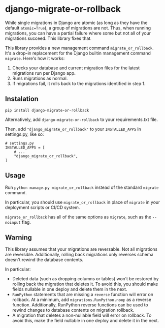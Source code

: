 # django-migrate-or-rollback

While single migrations in Django are atomic (as long as they have the default `atomic=True`),
a group of migrations are not.  Thus, when running migrations, you can have a partial
failure where some but not all of your migrations succeed.  This library fixes that.

This library provides a new management command `migrate_or_rollback`.  It's a drop-in
replacement for the Django builtin management command `migrate`.  Here's how it works:

1. Checks your database and current migration files for the latest migrations run per Django app.
2. Runs migrations as normal.
3. If migrations fail, it rolls back to the migrations identified in step 1.

## Instalation

`pip install django-migrate-or-rollback`

Alternatively, add `django-migrate-or-rollback` to your requirements.txt file.

Then, add `"django_migrate_or_rollback"` to your `INSTALLED_APPS` in settings.py, like so:

```
# settings.py
INSTALLED_APPS = [
    # ...
    "django_migrate_or_rollback",
]
```

## Usage

Run `python manage.py migrate_or_rollback` instead of the standard `migrate` command.

In particular, you should use `migrate_or_rollback` in place of `migrate` in your deployment scripts or CI/CD system.

`migrate_or_rollback` has all of the same options as `migrate`, such as the `--noinput` flag.


## Warning

This library assumes that your migrations are reversable.  Not all migrations are reversible.  Additionally, rolling back migrations only reverses schema doesn't rewind the database contents.

In particular:
* Deleted data (such as dropping columns or tables) won't be restored by rolling
back the migration that deletes it.  To avoid this, you should make fields
nullable in one deploy and delete them in the next.
* `RunPython` statements that are missing a `reverse` function will error on
rollback.  At a minimum, add `migrations.RunPython.noop` as a reverse function.
Additionally, RunPython reverse functions can be used to rewind changes to
database contents on migration rollback.
* A migration that deletes a non-nullable field will error on rollback.
To avoid this, make the field nullable in one deploy and delete it in the next.

